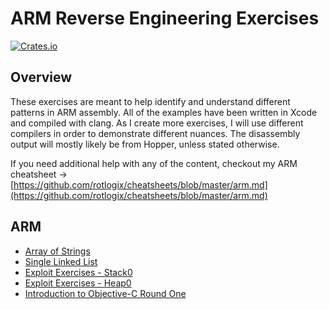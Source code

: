 # ARM Reverse Engineering Exercises
[![Crates.io](https://img.shields.io/crates/l/rustc-serialize.svg)]()
## Overview
These exercises are meant to help identify and understand different patterns in ARM assembly.  All of the examples have been written in Xcode and compiled with clang.  As I create more exercises, I will use different compilers in order to demonstrate different nuances.  The disassembly output will mostly likely be from Hopper, unless stated otherwise.

If you need additional help with any of the content, checkout my ARM cheatsheet -> [https://github.com/rotlogix/cheatsheets/blob/master/arm.md](https://github.com/rotlogix/cheatsheets/blob/master/arm.md)

## ARM 
- [Array of Strings](https://github.com/rotlogix/Exercises/blob/master/arm/array_of_strings_arm.md) 
- [Single Linked List](https://github.com/rotlogix/Exercises/blob/master/arm/single_linked_list_01_arm.md) 
- [Exploit Exercises - Stack0](https://github.com/rotlogix/arm_reverse_engineering_exercises/blob/master/arm/exploit_exercises_stack0_arm.md)
- [Exploit Exercises - Heap0](https://github.com/rotlogix/Exercises/blob/master/arm/exploit_exercises_heap0_arm.md)
- [Introduction to Objective-C Round One](https://github.com/rotlogix/Exercises/blob/master/arm/objc_intro_001.md)
